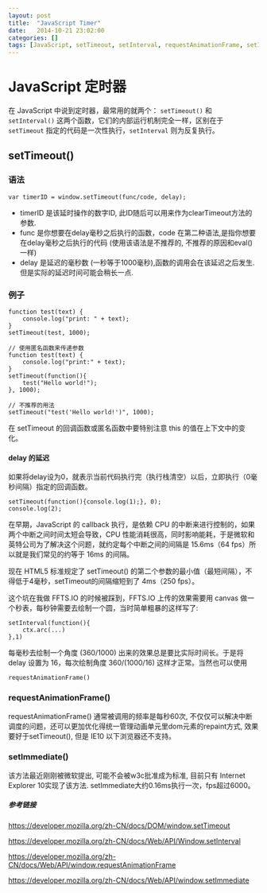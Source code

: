 ```yaml
---
layout: post
title:  "JavaScript Timer"
date:   2014-10-21 23:02:00
categories: []
tags: [JavaScript, setTimeout, setInterval, requestAnimationFrame, setImmediate]
---
```


# JavaScript 定时器

在 JavaScript 中说到定时器，最常用的就两个： `setTimeout()` 和 `setInterval()` 这两个函数，它们的内部运行机制完全一样，区别在于 `setTimeout` 指定的代码是一次性执行，`setInterval` 则为反复执行。

## setTimeout()
### 语法
```
var timerID = window.setTimeout(func/code, delay);
```
 * timerID 是该延时操作的数字ID, 此ID随后可以用来作为clearTimeout方法的参数.
 * func 是你想要在delay毫秒之后执行的函数，code 在第二种语法,是指你想要在delay毫秒之后执行的代码 (使用该语法是不推荐的, 不推荐的原因和eval()一样)
 * delay 是延迟的毫秒数 (一秒等于1000毫秒),函数的调用会在该延迟之后发生.但是实际的延迟时间可能会稍长一点.


### 例子
```
function test(text) {
	console.log("print: " + text);
}
setTimeout(test, 1000);
```

```
// 使用匿名函数来传递参数
function test(text) {
	console.log("print:" + text);
}
setTimeout(function(){
	test("Hello world!");
}, 1000);
```

```
// 不推荐的用法
setTimeout("test('Hello world!')", 1000);
```

在 setTimeout 的回调函数或匿名函数中要特别注意 this 的值在上下文中的变化。

#### delay 的延迟
如果将delay设为0，就表示当前代码执行完（执行栈清空）以后，立即执行（0毫秒间隔）指定的回调函数。

```
setTimeout(function(){console.log(1);}, 0);
console.log(2);
```

在早期，JavaScript 的 callback 执行，是依赖 CPU 的中断来进行控制的，如果两个中断之间时间太短会导致，CPU 性能消耗很高，同时影响能耗，于是微软和英特公司为了解决这个问题，就约定每个中断之间的间隔是 15.6ms（64 fps）所以就是我们常见的约等于 16ms 的间隔。

现在 HTML5 标准规定了 setTimeout() 的第二个参数的最小值（最短间隔），不得低于4毫秒，setTimeout的间隔缩短到了 4ms（250 fps）。

这个坑在我做 FFTS.IO 的时候被踩到，FFTS.IO 上传的效果需要用 canvas 做一个秒表，每秒钟需要去绘制一个圆，当时简单粗暴的这样写了:

```
setInterval(function(){
	ctx.arc(...)
},1)
```
每毫秒去绘制一个角度 (360/1000) 出来的效果总是要比实际时间长。于是将 delay 设置为 16，每次绘制角度 360/(1000/16) 这样才正常。当然也可以使用

```
requestAnimationFrame()
```

### requestAnimationFrame()
requestAnimationFrame() 通常被调用的频率是每秒60次, 不仅仅可以解决中断调度的问题，还可以更加优化得统一管理动画单元里dom元素的repaint方式, 效果要好于setTimeout(), 但是 IE10 以下浏览器还不支持。

### setImmediate()
该方法最近刚刚被微软提出, 可能不会被w3c批准成为标准, 目前只有 Internet Explorer 10实现了该方法.
setImmediate大约0.16ms执行一次，fps超过6000。


##### 参考链接
https://developer.mozilla.org/zh-CN/docs/DOM/window.setTimeout

https://developer.mozilla.org/zh-CN/docs/Web/API/Window.setInterval

https://developer.mozilla.org/zh-CN/docs/Web/API/window.requestAnimationFrame

https://developer.mozilla.org/zh-CN/docs/Web/API/window.setImmediate

